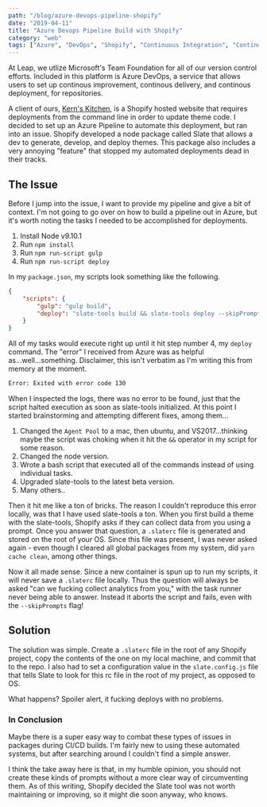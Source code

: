 ```yaml
---
path: "/blog/azure-devops-pipeline-shopify"
date: "2019-04-11"
title: "Azure Devops Pipeline Build with Shopify"
category: "web"
tags: ["Azure", "DevOps", "Shopify", "Continuous Integration", "Continous Delivery"]
---
```


At Leap, we utlize Microsoft's Team Foundation for all of our version control efforts. Included in this platform is Azure DevOps, a service that allows users to set up continous improvement, continous delivery, and continous deployment, for repositories.

A client of ours, [Kern's Kitchen](https://derbypie.com), is a Shopify hosted website that requires deployments from the command line in order to update theme code. I decided to set up an Azure Pipeline to automate this deployment, but ran into an issue. Shopify developed a node package called Slate that allows a dev to generate, develop, and deploy themes. This package also includes a very annoying "feature" that stopped my automated deployments dead in their tracks.


## The Issue

Before I jump into the issue, I want to provide my pipeline and give a bit of context. I'm not going to go over on how to build a pipeline out in Azure, but it's worth noting the tasks I needed to be accomplished for deployments.

1. Install Node v9.10.1
2. Run `npm install`
3. Run `npm run-script gulp`
4. Run `npm run-script deploy`

In my `package.json`, my scripts look something like the following.

```json
{
    "scripts": {
        "gulp": "gulp build",
        "deploy": "slate-tools build && slate-tools deploy --skipPrompts"
    }
}
```

All of my tasks would execute right up until it hit step number 4, my `deploy` command. The "error" I received from Azure was as helpful as...well...something. Disclaimer, this isn't verbatim as I'm writing this from memory at the moment.

```bash
Error: Exited with error code 130
```

When I inspected the logs, there was no error to be found, just that the script halted execution as soon as slate-tools initialized. At this point I started brainstorming and attempting different fixes, among them...

1. Changed the `Agent Pool` to a mac, then ubuntu, and VS2017...thinking maybe the script was choking when it hit the `&&` operator in my script for some reason.
2. Changed the node version.
3. Wrote a bash script that executed all of the commands instead of using individual tasks.
4. Upgraded slate-tools to the latest beta version.
5. Many others..

Then it hit me like a ton of bricks. The reason I couldn't reproduce this error locally, was that I have used slate-tools a ton. When you first build a theme with the slate-tools, Shopify asks if they can collect data from you using a prompt. Once you answer that question, a `.slaterc` file is generated and stored on the root of your OS. Since this file was present, I was never asked again - even though I cleared all global packages from my system, did `yarn cache clean`, among other things. 

Now it all made sense. Since a new container is spun up to run my scripts, it will never save a `.slaterc` file locally. Thus the question will always be asked "can we fucking collect analytics from you," with the task runner never being able to answer. Instead it aborts the script and fails, even with the `--skipPrompts` flag!


## Solution

The solution was simple. Create a `.slaterc` file in the root of any Shopify project, copy the contents of the one on my local machine, and commit that to the repo. I also had to set a configuration value in the `slate.config.js` file that tells Slate to look for this rc file in the root of my project, as opposed to OS.

What happens? Spoiler alert, it fucking deploys with no problems.


### In Conclusion

Maybe there is a super easy way to combat these types of issues in packages during CI/CD builds. I'm fairly new to using these automated systems, but after searching around I couldn't find a simple answer.

I think the take away here is that, in my humble opinion, you should not create these kinds of prompts without a more clear way of circumventing them. As of this writing, Shopify decided the Slate tool was not worth maintaining or improving, so it might die soon anyway, who knows.
